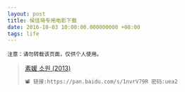 ```yaml
---
layout: post
title: 侯佳琦专用电影下载
date: 2016-10-03 10:00:00.000000000 +08:00
tags: life
---
```


`注意：请勿转载该页面，仅供个人使用。`

>[素媛 소원 (2013)](https://movie.douban.com/subject/21937452/)
>
>```html
>📽 链接:https://pan.baidu.com/s/1nvrV79R 密码:uea2
>```
>